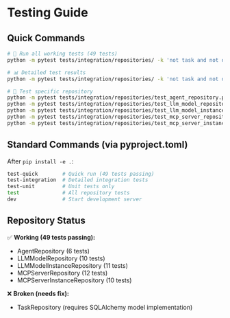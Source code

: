 # Testing Guide

## Quick Commands

```bash
# 🧪 Run all working tests (49 tests)
python -m pytest tests/integration/repositories/ -k 'not task and not old' --tb=no -q

# 📊 Detailed test results
python -m pytest tests/integration/repositories/ -k 'not task and not old' --tb=short -v

# 🎯 Test specific repository
python -m pytest tests/integration/repositories/test_agent_repository.py -v
python -m pytest tests/integration/repositories/test_llm_model_repository.py -v
python -m pytest tests/integration/repositories/test_llm_model_instance_repository.py -v
python -m pytest tests/integration/repositories/test_mcp_server_repository.py -v
python -m pytest tests/integration/repositories/test_mcp_server_instance_repository.py -v
```

## Standard Commands (via pyproject.toml)

After `pip install -e .`:

```bash
test-quick        # Quick run (49 tests passing)
test-integration  # Detailed integration tests
test-unit         # Unit tests only
test              # All repository tests
dev               # Start development server
```

## Repository Status

✅ **Working (49 tests passing):**
- AgentRepository (6 tests)
- LLMModelRepository (10 tests)
- LLMModelInstanceRepository (11 tests)
- MCPServerRepository (12 tests)
- MCPServerInstanceRepository (10 tests)

❌ **Broken (needs fix):**
- TaskRepository (requires SQLAlchemy model implementation) 